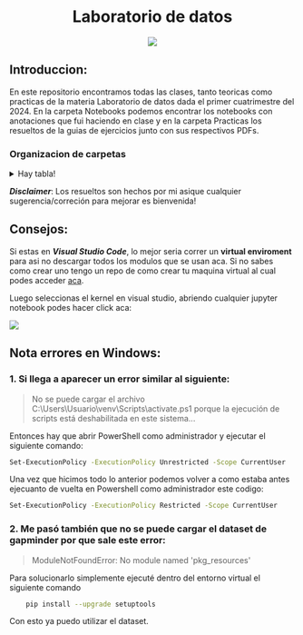<h1 align="Center"> Laboratorio de datos </h1>
<p align="center">
<image src="./_src/images/labo_de_datos.jpg" > 
</p>

## **Introduccion:**

En este repositorio encontramos todas las clases, tanto teoricas como practicas de la materia Laboratorio de datos dada el primer cuatrimestre del 2024. En la carpeta Notebooks podemos encontrar los notebooks con anotaciones que fui haciendo en clase y en la carpeta Practicas los resueltos de la guias de ejercicios junto con sus respectivos PDFs. 
### **Organizacion de carpetas**
<details>
<summary> Hay tabla! </summary>

| Clase  | Notebook-Practica | Ejercicios | Resuelto |  
| -----  | ----------------- | ---------- | -------- |
| [_Clase 1: Programa e informacion general_](./Clases/clase1-slides.pdf) | [Notebook 1: Numpy, pandas](./Notebooks/clase1-laboDatos-numpy.ipynb) | [Guia practica 1](./Practicas/PDFs/practica1-ldd-1c2024.pdf) | None |  
| [_Clase 2: Estadistica Descriptiva_](./Clases/clase02-estadisticaDescriptiva-slides.pdf) | [Notebook 2: Pandas](./Notebooks/clase2-ldd-estadisticaDescriptiva.ipynb) | [Guia Practica 2](./Practicas/PDFs/practica2-ldd-1c2024.pdf) | None |
| [_Clase 3: Git_](./Clases/clase03-git.pdf) | None | Simulacion de Clonacion y fork con compañeros en clase | None |
| [_Clase 4 y 5: Visualizacion_](./Clases/clase04-visualizacion-slides.pdf) | [Notebook 4 y 5](./Notebooks/clase4-ldd-visualizacion.ipynb) | [Guia Practica 3](./Practicas/PDFs/practica3-ldd-1c2024.pdf) | [Resuelto Guia 3](./Practicas/practica3.ipynb) |
| [_Clase 6: Regresión Lineal_](./Clases/clase06-regresionLineal-slides.pdf) | [Notebook 6](./Notebooks/clase6-ldd-regresionlineal.ipynb) | [Guia practica 4](./Practicas/practica4.ipynb) | [Resuelto Guia 4](./Practicas/practica4.ipynb) | 
| [_Clase 7: Cuadrados Minimos_](./Clases/clase07-cuadradosMinimos-slides.pdf) | [Notebook 7](./Notebooks/clase7-ldd-cuadradosminimos.ipynb) | Igual que arriba | Igual que arriba |
| [_Clase 8: Modelo Lineal Multivariado_](./Clases/clase08%20-%20Modelo%20Lineal%20Multivariado.pdf) | None | [Guia Practica 5](./Practicas/PDFs/practica5-ldd-1c2024.pdf) | [Resuelto Guia 5](./Practicas/practica5.ipynb) |
| [_Clase 9: Entrenamiento_](./Clases/clase09-entrenamiento-slides.pdf) | [Notebook 9](./Notebooks/Clase9-Multivariado-Clase.ipynb) | Igual que arriba | Igual que arriba |
| [_Clase 10: Validacion Cruzada_](./Clases/clase10-validacion-slides.pdf) | [Notebook 10](./Notebooks/clase10-ldd-validacionCruzada.ipynb) | = | = |
| [_Clase 11: Ridge Regression_](./Clases/clase11-ridge-slides.pdf) | [Notebook 11](./Notebooks/Clase11-ridgeRegression.ipynb) | = | = |
| _Clase 12: Modelado y Selección de Hiperparámetros_ | [Notebook 12](./Notebooks/Clase%2012-Modelado%20y%20Selección%20de%20Hiperparámetros.ipynb) | [Practica 6: Operaciones con DataFrames y transformaciones de datos](./Practicas/PDFs/practica6-ldd-1c2024.pdf) | El resuelto se deja como ejercicio al lector. | 
| _Clase 13: Operaciones en DataFrames_ | [Notebook 13](./Notebooks/clase13-ldd-operaciones.ipynb) | Ademas de la guia 6, hubo un [desafio sorpresa](./Notebooks/clase13-ldd-desafioSorpresa.ipynb) | El resueldo del desafio esta en el mismo notebook | 
| _Clase 14: Preprocesamiento_ | [Notebook 14](./Notebooks/clase14-ldd-preprocesamiento.ipynb) | None | None |
| [_Clase 15: Clustering_](./Clases/clase15-clustering-slides.pdf) | [Notebook 15](./Notebooks/clase15-ldd-clusteringkmeans-clase.ipynb) | [Practica 7](./Practicas/PDFs/practica7-ldd-1c2024-clustering.pdf) | [Resuelto Guia 7](./Practicas/practica7.ipynb) |
| [_Clase 16: DBSCAN_](./Clases/clase16-dbscan-slides.pdf) | [Notebook 16](./Notebooks/clase16-ldd-dbscan-clase.ipynb) | Practica 7 Ejercicio 5 | = |
| [_Clsae 17: KNN_](./Clases/clase17-clasificacion-slides.pdf) | [Notebook 17](./Notebooks/Clase17-KNN-clase.ipynb) | = | = |
| [_Clase 18: PCA](./Clases/clase18-PCA-slides.pdf) | [Notebook 18](./Notebooks/clase18-pca-pasoapaso-clase.ipynb) | [Practica 8](./Practicas/PDFs/practica8-ldd-1c2024-componentes_principales.pdf) | [Resuelto Guia 8](./Practicas/practica8.ipynb) | 
|

</details>

***Disclaimer***: Los resueltos son hechos por mi asique cualquier sugerencia/correción para mejorar es bienvenida!
## Consejos:

Si estas en ***Visual Studio Code***, lo mejor seria correr un **virtual enviroment** para asi no descargar todos los modulos que se usan aca. Si no sabes como crear uno tengo un repo de como crear tu maquina virtual al cual podes acceder [aca](https://github.com/Gabrielnm7/How-to-create-a-virtual-enviroment). 

Luego seleccionas el kernel en visual studio, abriendo cualquier jupyter notebook podes hacer click aca:

<image src="./_src/images/select_kernel.png">
 
 ## Nota errores en Windows:

### 1. Si llega a aparecer un error similar al siguiente:
> No se puede cargar el archivo C:\Users\Usuario\venv\Scripts\activate.ps1 porque la ejecución de scripts está deshabilitada en este sistema...

Entonces hay que abrir PowerShell como administrador y ejecutar el siguiente comando:
```bash
Set-ExecutionPolicy -ExecutionPolicy Unrestricted -Scope CurrentUser
```
Una vez que hicimos todo lo anterior podemos volver a como estaba antes ejecuanto de vuelta en Powershell como administrador este codigo:
```bash
Set-ExecutionPolicy -ExecutionPolicy Restricted -Scope CurrentUser
```
### 2. Me pasó también que no se puede cargar el dataset de gapminder por que sale este error:
> ModuleNotFoundError: No module named 'pkg_resources'

Para solucionarlo simplemente ejecuté dentro del entorno virtual el siguiente comando
```bash
    pip install --upgrade setuptools
```
Con esto ya puedo utilizar el dataset. 